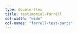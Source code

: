 ```yaml
---
type: double-flex
title: testimonial-farrell
col-width: "wide"
col-names: "farrell-test-parts"
---
```

